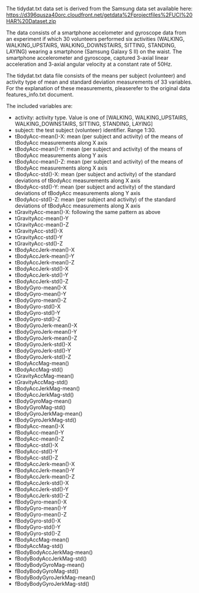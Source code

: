 The tidydat.txt data set is derived from the Samsung data set available here:  https://d396qusza40orc.cloudfront.net/getdata%2Fprojectfiles%2FUCI%20HAR%20Dataset.zip 

The data consists of a smartphone accelometer and gyroscope data from an experiment if which 30 volunteers performed six activities (WALKING, WALKING_UPSTAIRS, WALKING_DOWNSTAIRS, SITTING, STANDING, LAYING) wearing a smartphone (Samsung Galaxy S II) on the waist. The smartphone accelerometer and gyroscope, captured 3-axial linear acceleration and 3-axial angular velocity at a constant rate of 50Hz.

The tidydat.txt data file consists of the means per subject (volunteer) and activity type of mean and standard deviation measurements of 33 variables. For the explanation of these measurements, pleaserefer to the original data features_info.txt document.

The included variables are:
- activity: activity type. Value is one of [WALKING, WALKING_UPSTAIRS, WALKING_DOWNSTAIRS, SITTING, STANDING, LAYING]
- subject: the test subject (volunteer) identifier. Range 1:30.
- tBodyAcc-mean()-X: mean (per subject and activity) of the means of tBodyAcc measurements along X axis
- tBodyAcc-mean()-Y: mean (per subject and activity) of the means of tBodyAcc measurements along Y axis 
- tBodyAcc-mean()-Z: mean (per subject and activity) of the means of tBodyAcc measurements along X axis 
- tBodyAcc-std()-X: mean (per subject and activity) of the standard deviations of tBodyAcc measurements along X axis 
- tBodyAcc-std()-Y: mean (per subject and activity) of the standard deviations of tBodyAcc measurements along Y axis 
- tBodyAcc-std()-Z: mean (per subject and activity) of the standard deviations of tBodyAcc measurements along X axis 
- tGravityAcc-mean()-X: following the same pattern as above
- tGravityAcc-mean()-Y 
- tGravityAcc-mean()-Z 
- tGravityAcc-std()-X 
- tGravityAcc-std()-Y 
- tGravityAcc-std()-Z 
- tBodyAccJerk-mean()-X 
- tBodyAccJerk-mean()-Y
- tBodyAccJerk-mean()-Z 
- tBodyAccJerk-std()-X 
- tBodyAccJerk-std()-Y 
- tBodyAccJerk-std()-Z 
- tBodyGyro-mean()-X 
- tBodyGyro-mean()-Y 
- tBodyGyro-mean()-Z
- tBodyGyro-std()-X 
- tBodyGyro-std()-Y 
- tBodyGyro-std()-Z 
- tBodyGyroJerk-mean()-X 
- tBodyGyroJerk-mean()-Y 
- tBodyGyroJerk-mean()-Z 
- tBodyGyroJerk-std()-X
- tBodyGyroJerk-std()-Y 
- tBodyGyroJerk-std()-Z 
- tBodyAccMag-mean() 
- tBodyAccMag-std() 
- tGravityAccMag-mean() 
- tGravityAccMag-std() 
- tBodyAccJerkMag-mean()
- tBodyAccJerkMag-std() 
- tBodyGyroMag-mean() 
- tBodyGyroMag-std() 
- tBodyGyroJerkMag-mean() 
- tBodyGyroJerkMag-std() 
- fBodyAcc-mean()-X 
- fBodyAcc-mean()-Y
- fBodyAcc-mean()-Z 
- fBodyAcc-std()-X 
- fBodyAcc-std()-Y 
- fBodyAcc-std()-Z 
- fBodyAccJerk-mean()-X 
- fBodyAccJerk-mean()-Y 
- fBodyAccJerk-mean()-Z 
- fBodyAccJerk-std()-X
- fBodyAccJerk-std()-Y 
- fBodyAccJerk-std()-Z 
- fBodyGyro-mean()-X 
- fBodyGyro-mean()-Y 
- fBodyGyro-mean()-Z 
- fBodyGyro-std()-X 
- fBodyGyro-std()-Y 
- fBodyGyro-std()-Z
- fBodyAccMag-mean() 
- fBodyAccMag-std() 
- fBodyBodyAccJerkMag-mean() 
- fBodyBodyAccJerkMag-std() 
- fBodyBodyGyroMag-mean() 
- fBodyBodyGyroMag-std()
- fBodyBodyGyroJerkMag-mean() 
- fBodyBodyGyroJerkMag-std()

